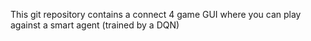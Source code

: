 This git repository contains a connect 4 game GUI where you can play against a smart agent (trained by a DQN) 